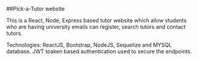 ##Pick-a-Tutor website

This is a React, Node, Express based tutor website which allow students who are having university emails can register, search tutors and contact tutors.

Technologies:
ReactJS, Bootstrap, NodeJS, Sequelize and MYSQL database.
JWT toaken based authentication used to secure the endpoints.
